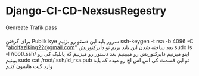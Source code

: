 # Django-CI-CD-NexsusRegestry
Genreate Trafik pass

####
برای گرفتن Publik kye سرور باید این دستو رو بزنیم 
ssh-keygen -t rsa -b 4096 -C "abolfazlking22@gmail.com"
بعد ساخته شدن این باید بریم تو دایرکتوریش 
sudo ls -l /root/.ssh/
اینو میزنیم دایرکتوریش رو میبینیم
بعد دستور رو میزنیم که پابلیک کی رو ببینیم 
sudo cat /root/.ssh/id_rsa.pub
تو این قسمت کی اس اس اچ رو میده که باید وارد گیت هابمون کنیم

